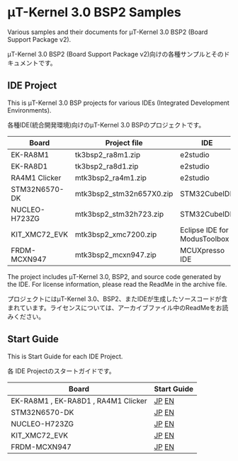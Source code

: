 # μT-Kernel 3.0 BSP2 Samples
Various samples and their documents for μT-Kernel 3.0 BSP2 (Board Support Package v2).  

μT-Kernel 3.0 BSP2 (Board Support Package v2)向けの各種サンプルとそのドキュメントです。    

## IDE Project

This is μT-Kernel 3.0 BSP projects for various IDEs (Integrated Development Environments).  

各種IDE(統合開発環境)向けのμT-Kernel 3.0 BSPのプロジェクトです。  

| Board | Project file | IDE |
|-|-|-|
| EK-RA8M1 | tk3bsp2_ra8m1.zip | e2studio |
| EK-RA8D1 | tk3bsp2_ra8d1.zip | e2studio |
| RA4M1 Clicker | mtk3bsp2_ra4m1.zip | e2studio |
| STM32N6570-DK | mtk3bsp2_stm32n657X0.zip | STM32CubeIDE |
| NUCLEO-H723ZG | mtk3bsp2_stm32h723.zip | STM32CubeIDE |
| KIT_XMC72_EVK | mtk3bsp2_xmc7200.zip| Eclipse IDE for ModusToolbox |
| FRDM-MCXN947 | mtk3bsp2_mcxn947.zip | MCUXpresso IDE |

The project includes μT-Kernel 3.0, BSP2, and source code generated by the IDE. For license information, please read the ReadMe in the archive file.

プロジェクトにはμT-Kernel 3.0、BSP2、またIDEが生成したソースコードが含まれています。ライセンスについては、アーカイブファイル中のReadMeをお読みください。

## Start Guide

This is Start Guide for each IDE Project.  

各 IDE Projectのスタートガイドです。  

| Board | Start Guide |
|-|-|
| EK-RA8M1 , EK-RA8D1 , RA4M1 Clicker | [JP](Start_Guide/jp/startguide_ra_jp.md) [EN](Start_Guide/en/startguide_ra_en.md) |
| STM32N6570-DK | [JP](Start_Guide/jp/startguide_st32n6_jp.md) [EN](Start_Guide/en/startguide_st32n6_en.md) |
| NUCLEO-H723ZG | [JP](Start_Guide/jp/startguide_st32h7_jp.md) [EN](Start_Guide/en/startguide_st32h7_en.md) |
| KIT_XMC72_EVK | [JP](Start_Guide/jp/startguide_inf_jp.md) [EN](Start_Guide/en/startguide_inf_en.md) |
| FRDM-MCXN947 | [JP](Start_Guide/jp/startguide_mcx_jp.md) [EN](Start_Guide/en/startguide_mcx_en.md) |
